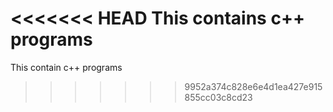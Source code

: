 <<<<<<< HEAD
This contains c++ programs
=======
This contain c++ programs
>>>>>>> 9952a374c828e6e4d1ea427e915855cc03c8cd23
